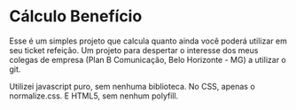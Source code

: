 Cálculo Benefício
=================

Esse é um simples projeto que calcula quanto ainda você poderá utilizar em seu ticket refeição.
Um projeto para despertar o interesse dos meus colegas de empresa (Plan B Comunicação, Belo Horizonte - MG) a utilizar o git.

Utilizei javascript puro, sem nenhuma biblioteca.
No CSS, apenas o normalize.css.
E HTML5, sem nenhum polyfill.
